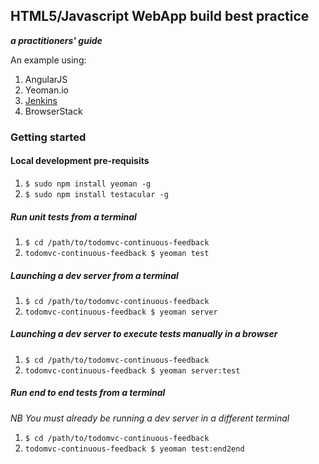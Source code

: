 ## HTML5/Javascript WebApp build best practice 
__*a practitioners' guide*__

An example using:

1. AngularJS
1. Yeoman.io
1. [Jenkins](http://ci.labs.cityindex.com:8080/job/todomvc-continuous-feedback==angularjs-yeoman-jenkins-browserstack)
1. BrowserStack

### Getting started

#### Local development pre-requisits

1. `$ sudo npm install yeoman -g `
1. `$ sudo npm install testacular -g `

##### Run unit tests from a terminal

1. `$ cd /path/to/todomvc-continuous-feedback`
1. `todomvc-continuous-feedback $ yeoman test`

##### Launching a dev server from a terminal

1. `$ cd /path/to/todomvc-continuous-feedback`
1. `todomvc-continuous-feedback $ yeoman server`

##### Launching a dev server to execute tests manually in a browser

1. `$ cd /path/to/todomvc-continuous-feedback`
1. `todomvc-continuous-feedback $ yeoman server:test`

##### Run end to end tests from a terminal
_NB You must already be running a dev server in a different terminal_

1. `$ cd /path/to/todomvc-continuous-feedback`
1. `todomvc-continuous-feedback $ yeoman test:end2end`
